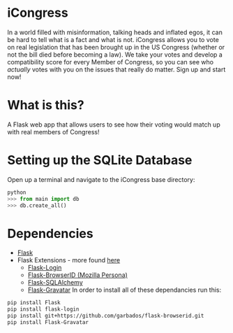 iCongress
=========
In a world filled with misinformation, talking heads and inflated egos, it can be hard to tell what is a fact and what is not. iCongress allows you to vote on real legislation that has been brought up in the US Congress (whether or not the bill died before becoming a law). We take your votes and develop a compatibility score for every Member of Congress, so you can see who <i>actually</i> votes with you on the issues that really do matter. Sign up and start now!

# What is this?
A Flask web app that allows users to see how their voting would match up with real members of Congress!

# Setting up the SQLite Database
Open up a terminal and navigate to the iCongress base directory:
```python
python
>>> from main import db
>>> db.create_all()
```

# Dependencies
* [Flask](http://flask.pocoo.org/)
* Flask Extensions - more found [here](http://flask.pocoo.org/extensions/)
  * [Flask-Login](https://flask-login.readthedocs.org/en/latest/)
  * [Flask-BrowserID (Mozilla Persona)](https://github.com/garbados/flask-browserid)
  * [Flask-SQLAlchemy](http://pythonhosted.org/Flask-SQLAlchemy/)
  * [Flask-Gravatar](http://pythonhosted.org/Flask-Gravatar/)
In order to install all of these dependancies run this:

```bash
pip install Flask
pip install flask-login
pip install git+https://github.com/garbados/flask-browserid.git
pip install Flask-Gravatar
```